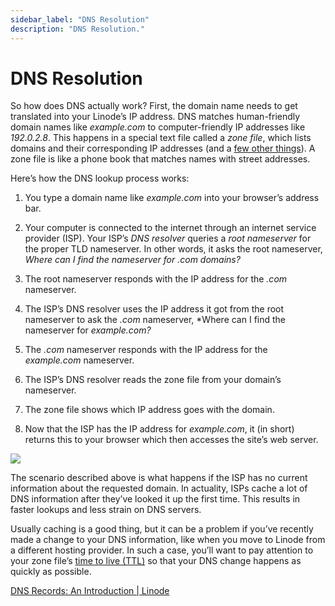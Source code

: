 ```yaml
---
sidebar_label: "DNS Resolution"
description: "DNS Resolution."
---
```


# DNS Resolution

So how does DNS actually work? First, the domain name needs to get translated into your Linode’s IP address. DNS matches human-friendly domain names like _example.com_ to computer-friendly IP addresses like _192.0.2.8_. This happens in a special text file called a _zone file_, which lists domains and their corresponding IP addresses (and a [few other things](https://en.wikipedia.org/wiki/Zone_file)). A zone file is like a phone book that matches names with street addresses.

Here’s how the DNS lookup process works:

1.  You type a domain name like _example.com_ into your browser’s address bar.

2.  Your computer is connected to the internet through an internet service provider (ISP). Your ISP’s _DNS resolver_ queries a _root nameserver_ for the proper TLD nameserver. In other words, it asks the root nameserver, _Where can I find the nameserver for _.com_ domains?_

3.  The root nameserver responds with the IP address for the _.com_ nameserver.

4.  The ISP’s DNS resolver uses the IP address it got from the root nameserver to ask the _.com_ nameserver, *Where can I find the nameserver for _example.com?_

5.  The _.com_ nameserver responds with the IP address for the _example.com_ nameserver.

6.  The ISP’s DNS resolver reads the zone file from your domain’s nameserver.

7.  The zone file shows which IP address goes with the domain.

8.  Now that the ISP has the IP address for _example.com_, it (in short) returns this to your browser which then accesses the site’s web server.

![](https://www.linode.com/docs/guides/dns-records-an-introduction/1330-dnsoverview_hufa254052272092961ba87fff66194497_93477_1388x0_resize_q71_bgfafafc_catmullrom.jpg)

The scenario described above is what happens if the ISP has no current information about the requested domain. In actuality, ISPs cache a lot of DNS information after they’ve looked it up the first time. This results in faster lookups and less strain on DNS servers.

Usually caching is a good thing, but it can be a problem if you’ve recently made a change to your DNS information, like when you move to Linode from a different hosting provider. In such a case, you’ll want to pay attention to your zone file’s [time to live (TTL)](/docs/networking/dns/dns-manager-overview/#set-the-time-to-live-or-ttl) so that your DNS change happens as quickly as possible.

[DNS Records: An Introduction | Linode](https://www.linode.com/docs/guides/dns-records-an-introduction/)
